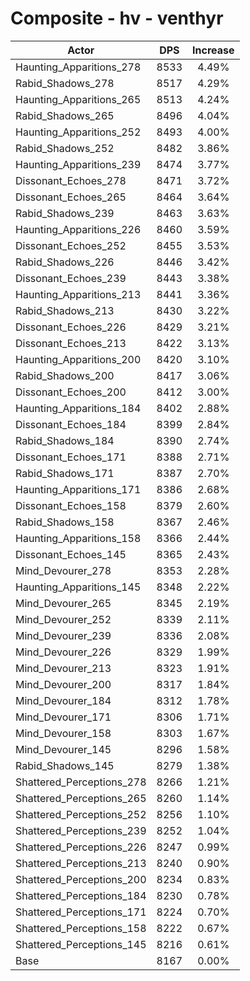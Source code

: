 # Composite - hv - venthyr
| Actor | DPS | Increase |
|---|:---:|:---:|
|Haunting_Apparitions_278|8533|4.49%|
|Rabid_Shadows_278|8517|4.29%|
|Haunting_Apparitions_265|8513|4.24%|
|Rabid_Shadows_265|8496|4.04%|
|Haunting_Apparitions_252|8493|4.00%|
|Rabid_Shadows_252|8482|3.86%|
|Haunting_Apparitions_239|8474|3.77%|
|Dissonant_Echoes_278|8471|3.72%|
|Dissonant_Echoes_265|8464|3.64%|
|Rabid_Shadows_239|8463|3.63%|
|Haunting_Apparitions_226|8460|3.59%|
|Dissonant_Echoes_252|8455|3.53%|
|Rabid_Shadows_226|8446|3.42%|
|Dissonant_Echoes_239|8443|3.38%|
|Haunting_Apparitions_213|8441|3.36%|
|Rabid_Shadows_213|8430|3.22%|
|Dissonant_Echoes_226|8429|3.21%|
|Dissonant_Echoes_213|8422|3.13%|
|Haunting_Apparitions_200|8420|3.10%|
|Rabid_Shadows_200|8417|3.06%|
|Dissonant_Echoes_200|8412|3.00%|
|Haunting_Apparitions_184|8402|2.88%|
|Dissonant_Echoes_184|8399|2.84%|
|Rabid_Shadows_184|8390|2.74%|
|Dissonant_Echoes_171|8388|2.71%|
|Rabid_Shadows_171|8387|2.70%|
|Haunting_Apparitions_171|8386|2.68%|
|Dissonant_Echoes_158|8379|2.60%|
|Rabid_Shadows_158|8367|2.46%|
|Haunting_Apparitions_158|8366|2.44%|
|Dissonant_Echoes_145|8365|2.43%|
|Mind_Devourer_278|8353|2.28%|
|Haunting_Apparitions_145|8348|2.22%|
|Mind_Devourer_265|8345|2.19%|
|Mind_Devourer_252|8339|2.11%|
|Mind_Devourer_239|8336|2.08%|
|Mind_Devourer_226|8329|1.99%|
|Mind_Devourer_213|8323|1.91%|
|Mind_Devourer_200|8317|1.84%|
|Mind_Devourer_184|8312|1.78%|
|Mind_Devourer_171|8306|1.71%|
|Mind_Devourer_158|8303|1.67%|
|Mind_Devourer_145|8296|1.58%|
|Rabid_Shadows_145|8279|1.38%|
|Shattered_Perceptions_278|8266|1.21%|
|Shattered_Perceptions_265|8260|1.14%|
|Shattered_Perceptions_252|8256|1.10%|
|Shattered_Perceptions_239|8252|1.04%|
|Shattered_Perceptions_226|8247|0.99%|
|Shattered_Perceptions_213|8240|0.90%|
|Shattered_Perceptions_200|8234|0.83%|
|Shattered_Perceptions_184|8230|0.78%|
|Shattered_Perceptions_171|8224|0.70%|
|Shattered_Perceptions_158|8222|0.67%|
|Shattered_Perceptions_145|8216|0.61%|
|Base|8167|0.00%|
